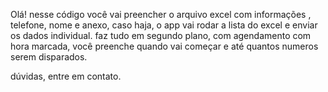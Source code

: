 Olá! 
nesse código você vai preencher o arquivo excel com informações , telefone, nome e anexo, caso haja, o app vai rodar a lista do excel e enviar os dados individual. 
faz tudo em segundo plano, com agendamento com hora marcada,  você preenche quando vai começar e até quantos numeros serem disparados.


dúvidas, entre em contato.
